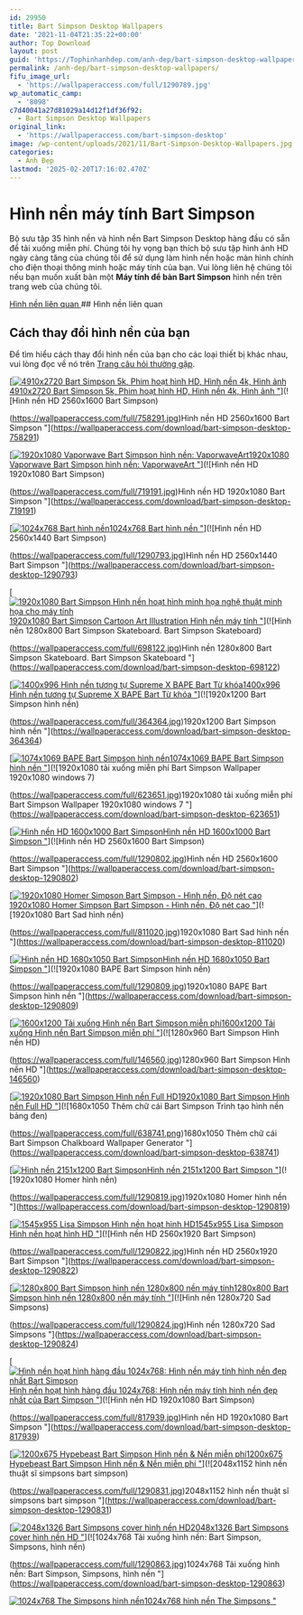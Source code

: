 ```yaml
---
id: 29950
title: Bart Simpson Desktop Wallpapers
date: '2021-11-04T21:35:22+00:00'
author: Top Download
layout: post
guid: 'https://Tophinhanhdep.com/anh-dep/bart-simpson-desktop-wallpapers/'
permalink: /anh-dep/bart-simpson-desktop-wallpapers/
fifu_image_url:
  - 'https://wallpaperaccess.com/full/1290789.jpg'
wp_automatic_camp:
  - '8098'
c7d40041a27d81029a14d12f1df36f92:
  - Bart Simpson Desktop Wallpapers
original_link:
  - 'https://wallpaperaccess.com/bart-simpson-desktop'
image: /wp-content/uploads/2021/11/Bart-Simpson-Desktop-Wallpapers.jpg
categories:
  - Ảnh Đẹp
lastmod: '2025-02-20T17:16:02.470Z'
---
```

# Hình nền máy tính Bart Simpson

Bộ sưu tập 35 hình nền và hình nền Bart Simpson Desktop hàng đầu có sẵn để tải xuống miễn phí. Chúng tôi hy vọng bạn thích bộ sưu tập hình ảnh HD ngày càng tăng của chúng tôi để sử dụng làm hình nền hoặc màn hình chính cho điện thoại thông minh hoặc máy tính của bạn. Vui lòng liên hệ chúng tôi nếu bạn muốn xuất bản một **Máy tính để bàn Bart Simpson** hình nền trên trang web của chúng tôi.

[Hình nền liên quan ](#related) ## Hình nền liên quan

## Cách thay đổi hình nền của bạn

Để tìm hiểu cách thay đổi hình nền của bạn cho các loại thiết bị khác nhau, vui lòng đọc về nó trên [Trang câu hỏi thường gặp](https://tophinhanhdep.com/faq/).

  
[[![4910x2720 Bart Simpson 5k, Phim hoạt hình HD, Hình nền 4k, Hình ảnh](https://wallpaperaccess.com/full/1290789.jpg)4910x2720 Bart Simpson 5k, Phim hoạt hình HD, Hình nền 4k, Hình ảnh "](https://wallpaperaccess.com/download/bart-simpson-desktop-1290789)](![Hình nền HD 2560x1600 Bart Simpson)

(https://wallpaperaccess.com/full/758291.jpg)Hình nền HD 2560x1600 Bart Simpson "](https://wallpaperaccess.com/download/bart-simpson-desktop-758291)

[[![1920x1080 Vaporwave Bart Simpson hình nền: VaporwaveArt](https://wallpaperaccess.com/full/535178.png)1920x1080 Vaporwave Bart Simpson hình nền: VaporwaveArt "](https://wallpaperaccess.com/download/bart-simpson-desktop-535178)](![Hình nền HD 1920x1080 Bart Simpson)

(https://wallpaperaccess.com/full/719191.jpg)Hình nền HD 1920x1080 Bart Simpson "](https://wallpaperaccess.com/download/bart-simpson-desktop-719191)

[[![1024x768 Bart hình nền](https://wallpaperaccess.com/full/1290792.jpg)1024x768 Bart hình nền "](https://wallpaperaccess.com/download/bart-simpson-desktop-1290792)](![Hình nền HD 2560x1440 Bart Simpson)

(https://wallpaperaccess.com/full/1290793.jpg)Hình nền HD 2560x1440 Bart Simpson "](https://wallpaperaccess.com/download/bart-simpson-desktop-1290793)

[[![1920x1080 Bart Simpson Hình nền hoạt hình minh họa nghệ thuật minh họa cho máy tính](https://wallpaperaccess.com/full/436268.jpg)1920x1080 Bart Simpson Cartoon Art Illustration Hình nền máy tính "](https://wallpaperaccess.com/download/bart-simpson-desktop-436268)](![Hình nền 1280x800 Bart Simpson Skateboard.  Bart Simpson Skateboard)

(https://wallpaperaccess.com/full/698122.jpg)Hình nền 1280x800 Bart Simpson Skateboard. Bart Simpson Skateboard "](https://wallpaperaccess.com/download/bart-simpson-desktop-698122)

[[![1400x996 Hình nền tương tự Supreme X BAPE Bart Từ khóa](https://wallpaperaccess.com/full/772282.png)1400x996 Hình nền tương tự Supreme X BAPE Bart Từ khóa "](https://wallpaperaccess.com/download/bart-simpson-desktop-772282)](![1920x1200 Bart Simpson hình nền)

(https://wallpaperaccess.com/full/364364.jpg)1920x1200 Bart Simpson hình nền "](https://wallpaperaccess.com/download/bart-simpson-desktop-364364)

[[![1074x1069 BAPE Bart Simpson hình nền](https://wallpaperaccess.com/full/1180608.jpg)1074x1069 BAPE Bart Simpson hình nền "](https://wallpaperaccess.com/download/bart-simpson-desktop-1180608)](![1920x1080 tải xuống miễn phí Bart Simpson Wallpaper 1920x1080 windows 7)

(https://wallpaperaccess.com/full/623651.jpg)1920x1080 tải xuống miễn phí Bart Simpson Wallpaper 1920x1080 windows 7 "](https://wallpaperaccess.com/download/bart-simpson-desktop-623651)

[[![Hình nền HD 1600x1000 Bart Simpson](https://wallpaperaccess.com/full/1290801.jpg)Hình nền HD 1600x1000 Bart Simpson "](https://wallpaperaccess.com/download/bart-simpson-desktop-1290801)](![Hình nền HD 2560x1600 Bart Simpson)

(https://wallpaperaccess.com/full/1290802.jpg)Hình nền HD 2560x1600 Bart Simpson "](https://wallpaperaccess.com/download/bart-simpson-desktop-1290802)

[[![1920x1080 Homer Simpson Bart Simpson - Hình nền, Độ nét cao](https://wallpaperaccess.com/full/923034.jpg)1920x1080 Homer Simpson Bart Simpson - Hình nền, Độ nét cao "](https://wallpaperaccess.com/download/bart-simpson-desktop-923034)](![1920x1080 Bart Sad hình nền)

(https://wallpaperaccess.com/full/811020.jpg)1920x1080 Bart Sad hình nền "](https://wallpaperaccess.com/download/bart-simpson-desktop-811020)

[[![Hình nền HD 1680x1050 Bart Simpson](https://wallpaperaccess.com/full/652591.jpg)Hình nền HD 1680x1050 Bart Simpson "](https://wallpaperaccess.com/download/bart-simpson-desktop-652591)](![1920x1080 BAPE Bart Simpson hình nền)

(https://wallpaperaccess.com/full/1290809.jpg)1920x1080 BAPE Bart Simpson hình nền "](https://wallpaperaccess.com/download/bart-simpson-desktop-1290809)

[[![1600x1200 Tải xuống Hình nền Bart Simpson miễn phí](https://wallpaperaccess.com/full/1290810.jpg)1600x1200 Tải xuống Hình nền Bart Simpson miễn phí "](https://wallpaperaccess.com/download/bart-simpson-desktop-1290810)](![1280x960 Bart Simpson Hình nền HD)

(https://wallpaperaccess.com/full/146560.jpg)1280x960 Bart Simpson Hình nền HD "](https://wallpaperaccess.com/download/bart-simpson-desktop-146560)

[[![1920x1080 Bart Simpson Hình nền Full HD](https://wallpaperaccess.com/full/1290812.jpg)1920x1080 Bart Simpson Hình nền Full HD "](https://wallpaperaccess.com/download/bart-simpson-desktop-1290812)](![1680x1050 Thêm chữ cái Bart Simpson Trình tạo hình nền bảng đen)

(https://wallpaperaccess.com/full/638741.png)1680x1050 Thêm chữ cái Bart Simpson Chalkboard Wallpaper Generator "](https://wallpaperaccess.com/download/bart-simpson-desktop-638741)

[[![Hình nền 2151x1200 Bart Simpson](https://wallpaperaccess.com/full/1290815.jpg)Hình nền 2151x1200 Bart Simpson "](https://wallpaperaccess.com/download/bart-simpson-desktop-1290815)](![1920x1080 Homer hình nền)

(https://wallpaperaccess.com/full/1290819.jpg)1920x1080 Homer hình nền "](https://wallpaperaccess.com/download/bart-simpson-desktop-1290819)

[[![1545x955 Lisa Simpson Hình nền hoạt hình HD](https://wallpaperaccess.com/full/1096438.jpg)1545x955 Lisa Simpson Hình nền hoạt hình HD "](https://wallpaperaccess.com/download/bart-simpson-desktop-1096438)](![Hình nền HD 2560x1920 Bart Simpson)

(https://wallpaperaccess.com/full/1290822.jpg)Hình nền HD 2560x1920 Bart Simpson "](https://wallpaperaccess.com/download/bart-simpson-desktop-1290822)

[[![1280x800 Bart Simpson hình nền 1280x800 nền máy tính](https://wallpaperaccess.com/full/923069.jpg)1280x800 Bart Simpson hình nền 1280x800 nền máy tính "](https://wallpaperaccess.com/download/bart-simpson-desktop-923069)](![Hình nền 1280x720 Sad Simpsons)

(https://wallpaperaccess.com/full/1290824.jpg)Hình nền 1280x720 Sad Simpsons "](https://wallpaperaccess.com/download/bart-simpson-desktop-1290824)

[[![Hình nền hoạt hình hàng đầu 1024x768: Hình nền máy tính hình nền đẹp nhất Bart Simpson](https://wallpaperaccess.com/full/638703.jpg)Hình nền hoạt hình hàng đầu 1024x768: Hình nền máy tính hình nền đẹp nhất của Bart Simpson "](https://wallpaperaccess.com/download/bart-simpson-desktop-638703)](![Hình nền HD 1920x1080 Bart Simpson)

(https://wallpaperaccess.com/full/817939.jpg)Hình nền HD 1920x1080 Bart Simpson "](https://wallpaperaccess.com/download/bart-simpson-desktop-817939)

[[![1200x675 Hypebeast Bart Simpson Hình nền & Nền miễn phí](https://wallpaperaccess.com/full/1290830.jpg)1200x675 Hypebeast Bart Simpson Hình nền &amp; Nền miễn phí "](https://wallpaperaccess.com/download/bart-simpson-desktop-1290830)](![2048x1152 hình nền thuật sĩ simpsons bart simpson)

(https://wallpaperaccess.com/full/1290831.jpg)2048x1152 hình nền thuật sĩ simpsons bart simpson "](https://wallpaperaccess.com/download/bart-simpson-desktop-1290831)

[[![2048x1326 Bart Simpsons cover hình nền HD](https://wallpaperaccess.com/full/1096461.jpg)2048x1326 Bart Simpsons cover hình nền HD "](https://wallpaperaccess.com/download/bart-simpson-desktop-1096461)](![1024x768 Tải xuống hình nền: Bart Simpson, Simpsons, hình nền)

(https://wallpaperaccess.com/full/1290863.jpg)1024x768 Tải xuống hình nền: Bart Simpson, Simpsons, hình nền "](https://wallpaperaccess.com/download/bart-simpson-desktop-1290863)

[![1024x768 The Simpsons hình nền](https://wallpaperaccess.com/full/1290868.gif)1024x768 hình nền The Simpsons "](https://wallpaperaccess.com/download/bart-simpson-desktop-1290868)
